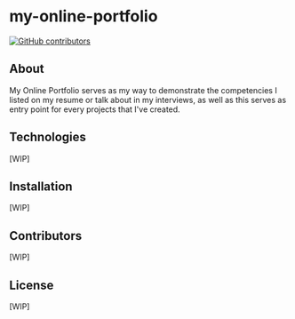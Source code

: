 
# my-online-portfolio
[![GitHub contributors](https://img.shields.io/github/contributors/MarionJayMBalugo/my-online-portofolio?color=%2376EE00&label=project%20contributors&logo=Github&style=flat-square)](https://github.com/MarionJayMBalugo/my-online-portfolio/graphs/contributors)

## About
My Online Portfolio  serves as my way to demonstrate the competencies I listed on my resume or talk about in my interviews, as well as this serves as entry point for every projects that I've created.

## Technologies

[WIP]

## Installation

[WIP]


## Contributors

[WIP]

## License

[WIP]